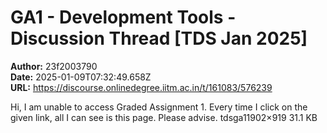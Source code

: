 # GA1 - Development Tools - Discussion Thread [TDS Jan 2025]

**Author:** 23f2003790  
**Date:** 2025-01-09T07:32:49.658Z  
**URL:** https://discourse.onlinedegree.iitm.ac.in/t/161083/576239

Hi, I am unable to access Graded Assignment 1. Every time I click on the given link, all I can see is this page. Please advise.
tdsga11902×919 31.1 KB
